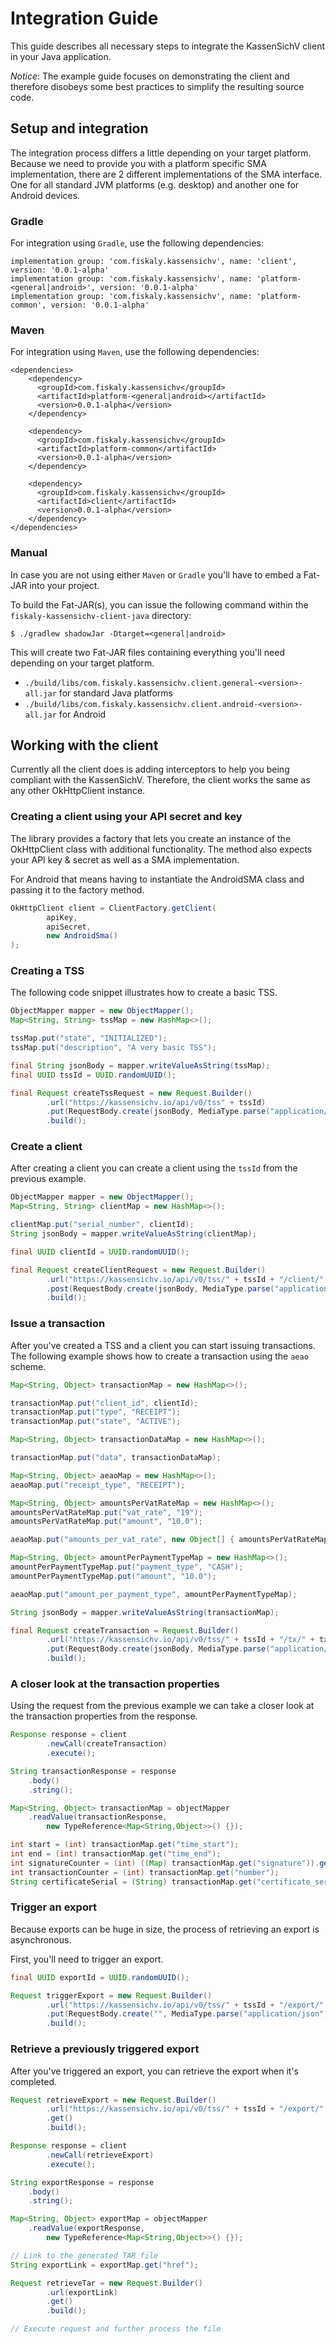 # Integration Guide
This guide describes all necessary steps to integrate the KassenSichV
client in your Java application.

*Notice*: The example guide focuses on demonstrating the client and
therefore disobeys some best practices to simplify 
the resulting source code.

## Setup and integration
The integration process differs a little depending on your target
platform. Because we need to provide you with a platform specific SMA
implementation, there are 2 different implementations of the SMA interface.
One for all standard JVM platforms (e.g. desktop) and another one
for Android devices. 

### Gradle
For integration using `Gradle`, use the following dependencies:

```
implementation group: 'com.fiskaly.kassensichv', name: 'client', version: '0.0.1-alpha'
implementation group: 'com.fiskaly.kassensichv', name: 'platform-<general|android>', version: '0.0.1-alpha'
implementation group: 'com.fiskaly.kassensichv', name: 'platform-common', version: '0.0.1-alpha'
```
### Maven
For integration using `Maven`, use the following dependencies:

```
<dependencies>
    <dependency>
      <groupId>com.fiskaly.kassensichv</groupId>
      <artifactId>platform-<general|android></artifactId>
      <version>0.0.1-alpha</version>
    </dependency>

    <dependency>
      <groupId>com.fiskaly.kassensichv</groupId>
      <artifactId>platform-common</artifactId>
      <version>0.0.1-alpha</version>
    </dependency>

    <dependency>
      <groupId>com.fiskaly.kassensichv</groupId>
      <artifactId>client</artifactId>
      <version>0.0.1-alpha</version>
    </dependency>
</dependencies>
```
### Manual
In case you are not using either `Maven` or `Gradle` you'll have to
embed a Fat-JAR into your project.

To build the Fat-JAR(s), you can issue the following command
within the `fiskaly-kassensichv-client-java` directory:

`$ ./gradlew shadowJar -Dtarget=<general|android>` 

This will create two Fat-JAR files containing everything
you'll need depending on your target platform.

* `./build/libs/com.fiskaly.kassensichv.client.general-<version>-all.jar` for standard Java platforms
* `./build/libs/com.fiskaly.kassensichv.client.android-<version>-all.jar` for Android

## Working with the client
Currently all the client does is adding interceptors to help you being
compliant with the KassenSichV. Therefore, the client works the same
as any other OkHttpClient instance. 
### Creating a client using your API secret and key
The library provides a factory that lets you create an instance
of the OkHttpClient class with additional functionality. The method
also expects your API key & secret as well as a SMA implementation.

For Android that means having to instantiate the AndroidSMA class and 
passing it to the factory method.

```java
OkHttpClient client = ClientFactory.getClient(
        apiKey,
        apiSecret,
        new AndroidSma()
);
```

### Creating a TSS
The following code snippet illustrates how to create a basic
TSS.
```java
ObjectMapper mapper = new ObjectMapper();
Map<String, String> tssMap = new HashMap<>();

tssMap.put("state", "INITIALIZED");
tssMap.put("description", "A very basic TSS");

final String jsonBody = mapper.writeValueAsString(tssMap);
final UUID tssId = UUID.randomUUID();

final Request createTssRequest = new Request.Builder()
        .url("https://kassensichv.io/api/v0/tss" + tssId)
        .put(RequestBody.create(jsonBody, MediaType.parse("application/json")))
        .build();
```
### Create a client
After creating a client you can create a client using the `tssId`
from the previous example.
```java
ObjectMapper mapper = new ObjectMapper();
Map<String, String> clientMap = new HashMap<>();

clientMap.put("serial_number", clientId);
String jsonBody = mapper.writeValueAsString(clientMap);

final UUID clientId = UUID.randomUUID();

final Request createClientRequest = new Request.Builder()
        .url("https://kassensichv.io/api/v0/tss/" + tssId + "/client/" + clientId)
        .post(RequestBody.create(jsonBody, MediaType.parse("application/json")))
        .build();
```
### Issue a transaction
After you've created a TSS and a client you can start issuing
transactions. The following example shows how to create a transaction
using the `aeao` scheme.
```java
Map<String, Object> transactionMap = new HashMap<>();

transactionMap.put("client_id", clientId);
transactionMap.put("type", "RECEIPT");
transactionMap.put("state", "ACTIVE");

Map<String, Object> transactionDataMap = new HashMap<>();

transactionMap.put("data", transactionDataMap);

Map<String, Object> aeaoMap = new HashMap<>();
aeaoMap.put("receipt_type", "RECEIPT");

Map<String, Object> amountsPerVatRateMap = new HashMap<>();
amountsPerVatRateMap.put("vat_rate", "19");
amountsPerVatRateMap.put("amount", "10.0");

aeaoMap.put("amounts_per_vat_rate", new Object[] { amountsPerVatRateMap });

Map<String, Object> amountPerPaymentTypeMap = new HashMap<>();
amountPerPaymentTypeMap.put("payment_type", "CASH");
amountPerPaymentTypeMap.put("amount", "10.0");

aeaoMap.put("amount_per_payment_type", amountPerPaymentTypeMap);

String jsonBody = mapper.writeValueAsString(transactionMap);

final Request createTransaction = Request.Builder()
        .url("https://kassensichv.io/api/v0/tss/" + tssId + "/tx/" + txId)
        .put(RequestBody.create(jsonBody, MediaType.parse("application/json")))
        .build();
```
### A closer look at the transaction properties
Using the request from the previous example we can take a closer look
at the transaction properties from the response.
```java
Response response = client
        .newCall(createTransaction)
        .execute();

String transactionResponse = response
    .body()
    .string();

Map<String, Object> transactionMap = objectMapper
    .readValue(transactionResponse,
        new TypeReference<Map<String,Object>>() {});

int start = (int) transactionMap.get("time_start");
int end = (int) transactionMap.get("time_end");
int signatureCounter = (int) ((Map) transactionMap.get("signature")).get("counter"));
int transactionCounter = (int) transactionMap.get("number");
String certificateSerial = (String) transactionMap.get("certificate_serial");
```

### Trigger an export
Because exports can be huge in size, the process of retrieving an export
is asynchronous.

First, you'll need to trigger an export.
```java
final UUID exportId = UUID.randomUUID();

Request triggerExport = new Request.Builder()
        .url("https://kassensichv.io/api/v0/tss/" + tssId + "/export/" + exportId)
        .put(RequestBody.create("", MediaType.parse("application/json")))
        .build();
```
### Retrieve a previously triggered export
After you've triggered an export, you can retrieve the export when
it's completed.

```java
Request retrieveExport = new Request.Builder()
        .url("https://kassensichv.io/api/v0/tss/" + tssId + "/export/" + exportId)
        .get()
        .build();

Response response = client
        .newCall(retrieveExport)
        .execute();

String exportResponse = response
    .body()
    .string();

Map<String, Object> exportMap = objectMapper
    .readValue(exportResponse,
        new TypeReference<Map<String,Object>>() {});

// Link to the generated TAR file
String exportLink = exportMap.get("href");

Request retrieveTar = new Request.Builder()
        .url(exportLink)
        .get()
        .build();

// Execute request and further process the file
```
